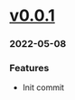 # <a href='https://github.com/mrjackwills/adsbdb/releases/tag/v0.0.1'>v0.0.1</a>
### 2022-05-08

### Features
+ Init commit
